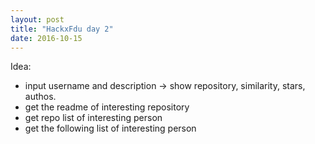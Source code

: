 ```yaml
---
layout: post
title: "HackxFdu day 2"
date: 2016-10-15
---
```


Idea:

* input username and description -> show repository, similarity, stars, authos.
* get the readme of interesting repository
* get repo list of interesting person 
* get the following list of interesting person 
